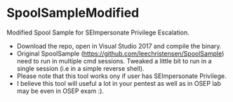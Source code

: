 # SpoolSampleModified
Modified Spool Sample for SEImpersonate Privilege Escalation. 

* Download the repo, open in Visual Studio 2017 and compile the binary.
* Original SpoolSample (https://github.com/leechristensen/SpoolSample) need to run in multiple cmd sessions. Tweaked a little bit to run in a single session (i.e in a simple reverse shell). 
* Please note that this tool works ony if user has SEImpersonate Privilege. 
* I believe this tool will useful a lot in your pentest as well as in OSEP lab may be even in OSEP exam :). 
